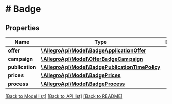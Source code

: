 # # Badge

## Properties

Name | Type | Description | Notes
------------ | ------------- | ------------- | -------------
**offer** | [**\AllegroApi\Model\BadgeApplicationOffer**](BadgeApplicationOffer.md) |  |
**campaign** | [**\AllegroApi\Model\OfferBadgeCampaign**](OfferBadgeCampaign.md) |  |
**publication** | [**\AllegroApi\Model\BadgePublicationTimePolicy**](BadgePublicationTimePolicy.md) |  | [optional]
**prices** | [**\AllegroApi\Model\BadgePrices**](BadgePrices.md) |  | [optional]
**process** | [**\AllegroApi\Model\BadgeProcess**](BadgeProcess.md) |  |

[[Back to Model list]](../../README.md#models) [[Back to API list]](../../README.md#endpoints) [[Back to README]](../../README.md)
